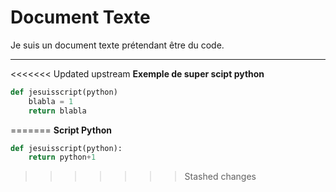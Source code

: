 # Document Texte

Je suis un document texte prétendant être du code.

---

<<<<<<< Updated upstream
**Exemple de super scipt python**

```python
def jesuisscript(python)
    blabla = 1
    return blabla
```

=======
**Script Python**
```python
def jesuisscript(python):
    return python+1
```
>>>>>>> Stashed changes
